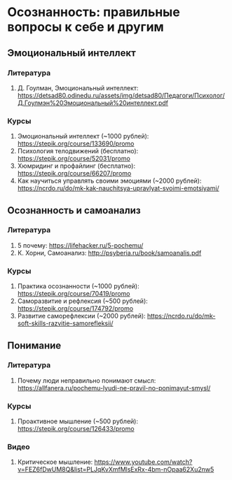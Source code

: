 # Осознанность: правильные вопросы к себе и другим

## Эмоциональный интеллект

### Литература
1. Д. Гоулман, Эмоциональный интеллект: https://detsad80.odinedu.ru/assets/img/detsad80/Педагоги/Психолог/Д.Гоулмэн%20Эмоциональный%20интеллект.pdf

### Курсы
1. Эмоциональный интеллект (~1000 рублей): https://stepik.org/course/133690/promo
2. Психология телодвижений (бесплатно): https://stepik.org/course/52031/promo
3. Хюмридинг и профайлинг (бесплатно): https://stepik.org/course/66207/promo
4. Как научиться управлять своими эмоциями (~2000 рублей): https://ncrdo.ru/do/mk-kak-nauchitsya-upravlyat-svoimi-emotsiyami/

## Осознанность и самоанализ

### Литература
1. 5 почему: https://lifehacker.ru/5-pochemu/
2. К. Хорни, Самоанализ: http://psyberia.ru/book/samoanalis.pdf

### Курсы
1. Практика осознанности (~1000 рублей): https://stepik.org/course/70419/promo
2. Саморазвитие и рефлексия (~500 рублей): https://stepik.org/course/174792/promo
3. Развитие саморефлексии (~2000 рублей): https://ncrdo.ru/do/mk-soft-skills-razvitie-samorefleksii/

## Понимание

### Литература
1. Почему люди неправильно понимают смысл: https://allfanera.ru/pochemu-lyudi-ne-pravil-no-ponimayut-smysl/

### Курсы
1. Проактивное мышление (~500 рублей): https://stepik.org/course/126433/promo

### Видео
1. Критическое мышление: https://www.youtube.com/watch?v=FEZ6fDwUM8Q&list=PLJqKvXmfMlsExRx-4bm-nOpaa62Xu2nw5
